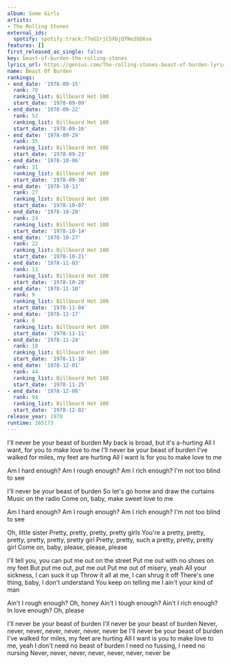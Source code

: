 ```yaml
---
album: Some Girls
artists:
- The Rolling Stones
external_ids:
  spotify: spotify:track:77oU2rjC5XbjQfNe3bD6so
features: []
first_released_as_single: false
key: beast-of-burden-the-rolling-stones
lyrics_url: https://genius.com/The-rolling-stones-beast-of-burden-lyrics
name: Beast Of Burden
rankings:
- end_date: '1978-09-15'
  rank: 70
  ranking_list: Billboard Hot 100
  start_date: '1978-09-09'
- end_date: '1978-09-22'
  rank: 52
  ranking_list: Billboard Hot 100
  start_date: '1978-09-16'
- end_date: '1978-09-29'
  rank: 35
  ranking_list: Billboard Hot 100
  start_date: '1978-09-23'
- end_date: '1978-10-06'
  rank: 31
  ranking_list: Billboard Hot 100
  start_date: '1978-09-30'
- end_date: '1978-10-13'
  rank: 27
  ranking_list: Billboard Hot 100
  start_date: '1978-10-07'
- end_date: '1978-10-20'
  rank: 24
  ranking_list: Billboard Hot 100
  start_date: '1978-10-14'
- end_date: '1978-10-27'
  rank: 22
  ranking_list: Billboard Hot 100
  start_date: '1978-10-21'
- end_date: '1978-11-03'
  rank: 11
  ranking_list: Billboard Hot 100
  start_date: '1978-10-28'
- end_date: '1978-11-10'
  rank: 9
  ranking_list: Billboard Hot 100
  start_date: '1978-11-04'
- end_date: '1978-11-17'
  rank: 8
  ranking_list: Billboard Hot 100
  start_date: '1978-11-11'
- end_date: '1978-11-24'
  rank: 18
  ranking_list: Billboard Hot 100
  start_date: '1978-11-18'
- end_date: '1978-12-01'
  rank: 44
  ranking_list: Billboard Hot 100
  start_date: '1978-11-25'
- end_date: '1978-12-08'
  rank: 94
  ranking_list: Billboard Hot 100
  start_date: '1978-12-02'
release_year: 1978
runtime: 265173
---
```

I'll never be your beast of burden
My back is broad, but it's a-hurting
All I want, for you to make love to me
I'll never be your beast of burden
I've walked for miles, my feet are hurting
All I want is for you to make love to me


Am I hard enough?
Am I rough enough?
Am I rich enough?
I'm not too blind to see


I'll never be your beast of burden
So let's go home and draw the curtains
Music on the radio
Come on, baby, make sweet love to me


Am I hard enough?
Am I rough enough?
Am I rich enough?
I'm not too blind to see


Oh, little sister
Pretty, pretty, pretty, pretty girls
You're a pretty, pretty, pretty, pretty, pretty, pretty girl
Pretty, pretty, such a pretty, pretty, pretty girl
Come on, baby, please, please, please


I'll tell you, you can put me out on the street
Put me out with no shoes on my feet
But put me out, put me out
Put me out of misery, yeah
All your sickness, I can suck it up
Throw it all at me, I can shrug it off
There's one thing, baby, I don't understand
You keep on telling me I ain't your kind of man


Ain't I rough enough? Oh, honey
Ain't I tough enough?
Ain't I rich enough? In love enough?
Oh, please


I'll never be your beast of burden
I'll never be your beast of burden
Never, never, never, never, never, never, never be
I'll never be your beast of burden
I've walked for miles, my feet are hurting
All I want is you to make love to me, yeah
I don't need no beast of burden
I need no fussing, I need no nursing
Never, never, never, never, never, never, never be
